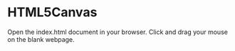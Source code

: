 # HTML5Canvas
Open the index.html document in your browser. Click and drag your mouse on the blank webpage.
